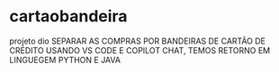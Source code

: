# cartaobandeira
projeto dio
SEPARAR AS COMPRAS POR BANDEIRAS DE CARTÃO DE CRÉDITO USANDO VS CODE E COPILOT CHAT, TEMOS RETORNO EM LINGUEGEM PYTHON E JAVA
